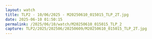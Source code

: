 ```yaml
---
layout: watch
title: TLP2 - 10/06/2025 - M20250610_015015_TLP_2T.jpg
date: 2025-06-10 01:50:15
permalink: /2025/06/10/watch/M20250610_015015_TLP_2
capture: TLP2/2025/202506/20250609/M20250610_015015_TLP_2T.jpg
---
```

